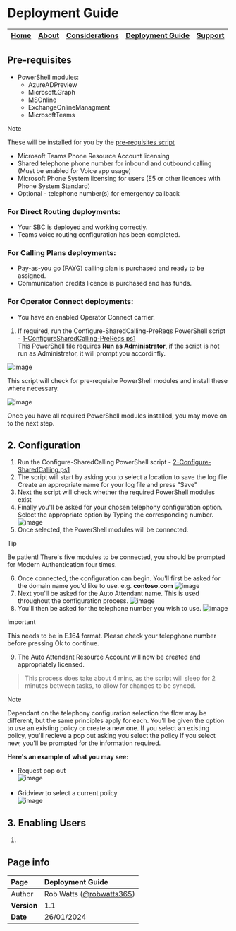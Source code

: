 # Deployment Guide

| [Home](README.md) | [About](about.md) | [Considerations](considerations.md) | [Deployment Guide](deployment.md) | [Support](support.md) | 
| --- | --- | --- | --- | --- |

## Pre-requisites
* PowerShell modules:
  * AzureADPreview
  * Microsoft.Graph
  * MSOnline
  * ExchangeOnlineManagment
  * MicrosoftTeams
 > [!NOTE]
  >  These will be installed  for you by the [pre-requisites script](1-ConfigureSharedCalling-PreReqs.ps1)

*	Microsoft Teams Phone Resource Account licensing
*	Shared telephone phone number for inbound and outbound calling (Must be enabled for Voice app usage)
*	Microsoft Phone System licensing for users (E5 or other licences with Phone System Standard)
*	Optional - telephone number(s) for emergency callback

### For Direct Routing deployments:
* Your SBC is deployed and working correctly.
* Teams voice routing configuration has been completed.
### For Calling Plans deployments:
* Pay-as-you go (PAYG) calling plan is purchased and ready to be assigned.
* Communication credits licence is purchased and has funds.
### For Operator Connect deployments:
* You have an enabled Operator Connect carrier.

1. If required, run the Configure-SharedCalling-PreReqs PowerShell script - [1-ConfigureSharedCalling-PreReqs.ps1](https://github.com/robwatts365/MicrosoftTeamsPhone-ConfigureSharedCalling/blob/main/1-ConfigureSharedCalling-PreReqs.ps1)  
This PowerShell file requires **Run as Administrator**, if the script is not run as Administrator, it will prompt you accordinfly.  
  
![image](https://github.com/robwatts365/MicrosoftTeamsPhone-ConfigureSharedCalling/assets/65971102/6d484f43-f135-467e-9484-28981d4712e9)

This script will check for pre-requisite PowerShell modules and install these where necessary.  
    
![image](https://github.com/robwatts365/MicrosoftTeamsPhone-ConfigureSharedCalling/assets/65971102/7a76bb52-57fd-41f1-8875-6e5c0b53def3)  
  
Once you have all required PowerShell modules installed, you may move on to the next step.

## 2. Configuration
1. Run the Configure-SharedCalling PowerShell script - [2-Configure-SharedCalling.ps1](https://github.com/robwatts365/MicrosoftTeamsPhone-ConfigureSharedCalling/blob/main/2-Configure-SharedCalling.ps1)  
2. The script will start by asking you to select a location to save the log file. Create an appropriate name for your log file and press "Save"
3. Next the script will check whether the required PowerShell modules exist
4. Finally you'll be asked for your chosen telephony configuration option. Select the appropriate option by Typing the corresponding number.
   ![image](https://github.com/robwatts365/MicrosoftTeamsPhone-ConfigureSharedCalling/assets/65971102/264e75ae-f337-412e-b56a-e431106aac33)
5. Once selected, the PowerShell modules will be connected. 
 > [!TIP]
  >  Be patient! There's five modules to be connected, you should be prompted for Modern Authentication four times.
6. Once connected, the configuration can begin. You'll first be asked for the domain name you'd like to use. e.g. **contoso.com**
   ![image](https://github.com/robwatts365/MicrosoftTeamsPhone-ConfigureSharedCalling/assets/65971102/78e3d743-a422-4e7d-bd96-134da0d46f81)
7. Next you'll be asked for the Auto Attendant name. This is used throughout the configuration process.
   ![image](https://github.com/robwatts365/MicrosoftTeamsPhone-ConfigureSharedCalling/assets/65971102/cae382df-ff7c-457e-9a22-e5aba0802ef9)
8. You'll then be asked for the telephone number you wish to use.
   ![image](https://github.com/robwatts365/MicrosoftTeamsPhone-ConfigureSharedCalling/assets/65971102/79366712-9af6-4b9a-8f37-8916824dc675)
> [!IMPORTANT]
  >  This needs to be in E.164 format. Please check your telepghone number before pressing Ok to continue.
9. The Auto Attendant Resource Account will now be created and appropriately licensed.
> This process does take about 4 mins, as the script will sleep for 2 minutes between tasks, to allow for changes to be synced.

> [!NOTE]
> Dependant on the telephony configuration selection the flow may be different, but the same principles apply for each. 
> You'll be given the option to use an existing policy or create a new one. 
> If you select an existing policy, you'll recieve a pop out asking you select the policy
> If you select new, you'll be prompted for the information required.

**Here's an example of what you may see:**  

   * Request pop out  
    ![image](https://github.com/robwatts365/MicrosoftTeamsPhone-ConfigureSharedCalling/assets/65971102/8960f163-b0b9-46cd-ad4a-66d771cbe1a5)
<br></br>
   * Gridview to select a current policy  
    ![image](https://github.com/robwatts365/MicrosoftTeamsPhone-ConfigureSharedCalling/assets/65971102/9f3a7839-95c5-4f7a-98df-fc616f829dcc)

## 3. Enabling Users  

1. 


## Page info

| Page | Deployment Guide |
| :--- | :--- |
| Author | Rob Watts ([@robwatts365](https://github.com/robwatts365)) |
| **Version** | 1.1 |
| **Date** | 26/01/2024 |

